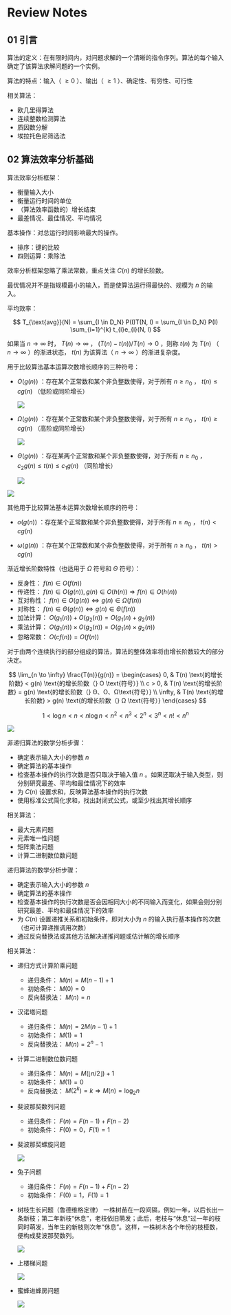 # Review Notes

## 01 引言

算法的定义：在有限时间内，对问题求解的一个清晰的指令序列。算法的每个输入确定了该算法求解问题的一个实例。

算法的特点：输入（ $≥0$ ）、输出（ $≥1$ ）、确定性、有穷性、可行性

相关算法：

* 欧几里得算法
* 连续整数检测算法
* 质因数分解
* 埃拉托色尼筛选法

## 02 算法效率分析基础

算法效率分析框架：

* 衡量输入大小
* 衡量运行时间的单位
* （算法效率函数的）增长结束
* 最差情况、最佳情况、平均情况

基本操作：对总运行时间影响最大的操作。

* 排序：键的比较
* 四则运算：乘除法

效率分析框架忽略了乘法常数，重点关注 $C(n)$ 的增长阶数。

最优情况并不是指规模最小的输入，而是使算法运行得最快的、规模为 $n$ 的输入。

平均效率：

$$
T_{\text{avg}}(N) = \sum_{I \in D_N} P(I)T(N, I) = \sum_{I \in D_N} P(I) \sum_{i=1}^{k} t_{i}e_{i}(N, I)
$$

如果当 $n→∞$ 时， $T(n)→∞$ ， $(T(n)-t(n))/T(n)→0$ ，则称 $t(n)$ 为 $T(n)$ （ $n→∞$ ）的渐进状态， $t(n)$ 为该算法（ $n→∞$ ）的渐进复杂度。

用于比较算法基本运算次数增长顺序的三种符号：

* $O(g(n))$ ：存在某个正常数和某个非负整数使得，对于所有 $n≥n_0$ ， $t(n)≤cg(n)$ （低阶或同阶增长）

  ![](assets/2024-06-23_11-55-12.png)

* $Ω(g(n))$ ：存在某个正常数和某个非负整数使得，对于所有 $n≥n_0$ ， $t(n)≥cg(n)$ （高阶或同阶增长）

  ![](assets/2024-06-23_11-55-51.png)

* $Θ(g(n))$ ：存在某两个正常数和某个非负整数使得，对于所有 $n≥n_0$ ， $c_2g(n)≤t(n)≤c_1g(n)$ （同阶增长）

  ![](assets/2024-06-23_11-57-24.png)

![](assets/2024-06-23_11-57-41.png)

其他用于比较算法基本运算次数增长顺序的符号：

* $o(g(n))$ ：存在某个正常数和某个非负整数使得，对于所有 $n≥n_0$ ， $t(n)<cg(n)$

* $ω(g(n))$ ：存在某个正常数和某个非负整数使得，对于所有 $n≥n_0$ ， $t(n)>cg(n)$

渐近增长阶数特性（也适用于 $Ω$ 符号和 $Θ$ 符号）：

* 反身性： $f(n)∈O(f(n))$
* 传递性： $f(n)∈O(g(n)), g(n)∈O(h(n)) ⇒ f(n)∈O(h(n))$
* 互对称性： $f(n)∈O(g(n)) ⇔ g(n)∈Ω(f(n))$
* 对称性： $f(n)∈Θ(g(n)) ⇔ g(n)∈Θ(f(n))$
* 加法计算： $O(g_1(n))+O(g_2(n))=O(g_1(n)+g_2(n))$
* 乘法计算： $O(g_1(n)) \times O(g_2(n))=O(g_1(n) \times g_2(n))$
* 忽略常数： $O(cf(n))=O(f(n))$

对于由两个连续执行的部分组成的算法，算法的整体效率将由增长阶数较大的部分决定。

$$
\lim_{n \to \infty} \frac{T(n)}{g(n)} = 
\begin{cases} 
0, & T(n) \text{的增长阶数} < g(n) \text{的增长阶数（} O \text{符号）} \\
c > 0, & T(n) \text{的增长阶数} = g(n) \text{的增长阶数（} Θ、O、Ω\text{符号）} \\
\infty, & T(n) \text{的增长阶数} > g(n) \text{的增长阶数（} Ω \text{符号）}
\end{cases}
$$

$$
1 < \log n < n < n \log n < n^2 < n^3 < 2^n < 3^n < n! < n^n
$$

![](assets/2024-06-23_13-21-33.png)

非递归算法的数学分析步骤：

* 确定表示输入大小的参数 $n$
* 确定算法的基本操作
* 检查基本操作的执行次数是否只取决于输入值 $n$ 。如果还取决于输入类型，则分别研究最差、平均和最佳情况下的效率
* 为 $C(n)$ 设置求和，反映算法基本操作的执行次数
* 使用标准公式简化求和，找出封闭式公式，或至少找出其增长顺序

相关算法：

* 最大元素问题
* 元素唯一性问题
* 矩阵乘法问题
* 计算二进制数位数问题

递归算法的数学分析步骤：

* 确定表示输入大小的参数 $n$
* 确定算法的基本操作
* 检查基本操作的执行次数是否会因相同大小的不同输入而变化，如果会则分别研究最差、平均和最佳情况下的效率
* 为 $C(n)$ 设置递推关系和初始条件，即对大小为 $n$ 的输入执行基本操作的次数（也可计算递推调用次数）
* 通过反向替换法或其他方法解决递推问题或估计解的增长顺序

相关算法：
* 递归方式计算阶乘问题
  * 递归条件： $M(n)=M(n-1)+1$
  * 初始条件： $M(0)=0$
  * 反向替换法： $M(n)=n$
* 汉诺塔问题
  * 递归条件： $M(n)=2M(n-1)+1$
  * 初始条件： $M(1)=1$
  * 反向替换法： $M(n)=2^n-1$
* 计算二进制数位数问题
  * 递归条件： $M(n)=M(\lfloor n/2 \rfloor)+1$
  * 初始条件： $M(1)=0$
  * 反向替换法： $M(2^k)=k ⇒ M(n)= \log _2n$
* 斐波那契数列问题
  * 递归条件： $F(n)=F(n-1)+F(n-2)$
  * 初始条件： $F(0)=0$，$F(1)=1$
* 斐波那契螺旋问题

  ![](assets/2024-06-23_13-14-07.png)

* 兔子问题
  * 递归条件： $F(n)=F(n-1)+F(n-2)$
  * 初始条件： $F(0)=1$，$F(1)=1$
* 树枝生长问题（鲁德维格定律）
  一株树苗在一段间隔，例如一年，以后长出一条新枝；第二年新枝“休息”，老枝依旧萌发；此后，老枝与“休息”过一年的枝同时萌发，当年生的新枝则次年“休息”。这样，一株树木各个年份的枝桠数，便构成斐波那契数列。

  ![](assets/2024-06-23_13-15-57.png)

* 上楼梯问题

  ![](assets/2024-06-23_13-18-07.png)

* 蜜蜂进蜂房问题

  ![](assets/2024-06-23_13-19-30.png)